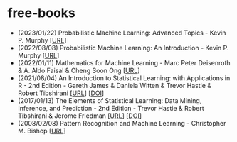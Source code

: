 # free-books

- (2023/01/22) Probabilistic Machine Learning: Advanced Topics - Kevin P. Murphy [[URL](https://probml.github.io/pml-book/book2.html)]
- (2022/08/08) Probabilistic Machine Learning: An Introduction - Kevin P. Murphy [[URL](https://probml.github.io/pml-book/book1.html)]
- (2022/01/11) Mathematics for Machine Learning - Marc Peter Deisenroth & A. Aldo Faisal & Cheng Soon Ong [[URL](https://mml-book.com/)]
- (2021/08/04) An Introduction to Statistical Learning: with Applications in R - 2nd Edition - Gareth James & Daniela Witten & Trevor Hastie & Robert Tibshirani [[URL](https://www.statlearning.com/)] [[DOI](https://doi.org/10.1007/978-1-0716-1418-1)]
- (2017/01/13) The Elements of Statistical Learning: Data Mining, Inference, and Prediction - 2nd Edition - Trevor Hastie & Robert Tibshirani & Jerome Friedman [[URL](https://hastie.su.domains/ElemStatLearn/)] [[DOI](https://doi.org/10.1007/978-0-387-84858-7)]
- (2008/02/08) Pattern Recognition and Machine Learning - Christopher M. Bishop [[URL](https://www.microsoft.com/en-us/research/people/cmbishop/prml-book/)]
